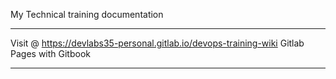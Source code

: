 My Technical training documentation


---------------------------------------------------------------------------------------------------------

Visit @ https://devlabs35-personal.gitlab.io/devops-training-wiki
Gitlab Pages with Gitbook 


---------------------------------------------------------------------------------------------------------



